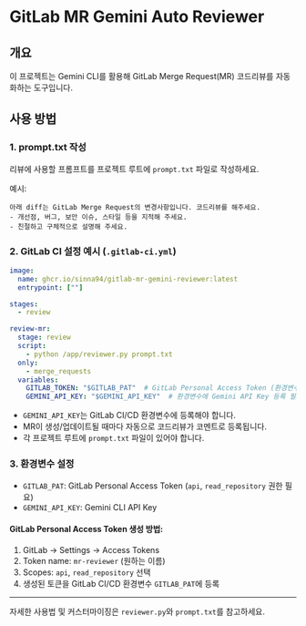 # GitLab MR Gemini Auto Reviewer

## 개요

이 프로젝트는 Gemini CLI를 활용해 GitLab Merge Request(MR) 코드리뷰를 자동화하는 도구입니다.

## 사용 방법

### 1. prompt.txt 작성

리뷰에 사용할 프롬프트를 프로젝트 루트에 `prompt.txt` 파일로 작성하세요.

예시:
```
아래 diff는 GitLab Merge Request의 변경사항입니다. 코드리뷰를 해주세요.
- 개선점, 버그, 보안 이슈, 스타일 등을 지적해 주세요.
- 친절하고 구체적으로 설명해 주세요.
```

### 2. GitLab CI 설정 예시 (`.gitlab-ci.yml`)

```yaml
image:
  name: ghcr.io/sinna94/gitlab-mr-gemini-reviewer:latest
  entrypoint: [""]

stages:
  - review

review-mr:
  stage: review
  script:
    - python /app/reviewer.py prompt.txt
  only:
    - merge_requests
  variables:
    GITLAB_TOKEN: "$GITLAB_PAT"  # GitLab Personal Access Token (환경변수에 등록 필요)
    GEMINI_API_KEY: "$GEMINI_API_KEY"  # 환경변수에 Gemini API Key 등록 필요
```

- `GEMINI_API_KEY`는 GitLab CI/CD 환경변수에 등록해야 합니다.
- MR이 생성/업데이트될 때마다 자동으로 코드리뷰가 코멘트로 등록됩니다.
- 각 프로젝트 루트에 `prompt.txt` 파일이 있어야 합니다.

### 3. 환경변수 설정
- `GITLAB_PAT`: GitLab Personal Access Token (`api`, `read_repository` 권한 필요)
- `GEMINI_API_KEY`: Gemini CLI API Key

#### GitLab Personal Access Token 생성 방법:
1. GitLab → Settings → Access Tokens
2. Token name: `mr-reviewer` (원하는 이름)
3. Scopes: `api`, `read_repository` 선택
4. 생성된 토큰을 GitLab CI/CD 환경변수 `GITLAB_PAT`에 등록

---

자세한 사용법 및 커스터마이징은 `reviewer.py`와 `prompt.txt`를 참고하세요.
